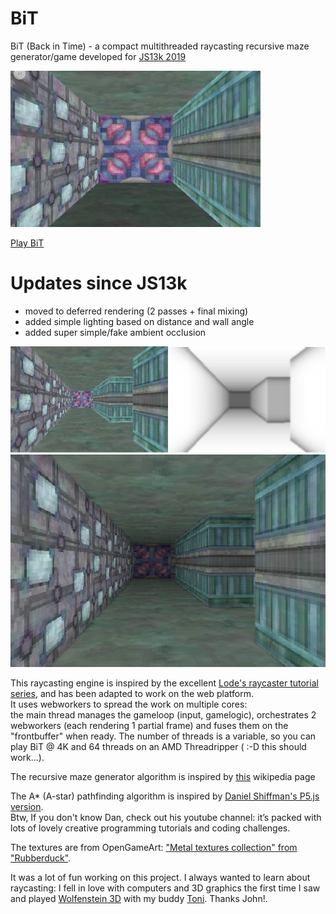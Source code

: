 # BiT
BiT (Back in Time) - a compact multithreaded raycasting recursive maze generator/game developed for [JS13k 2019](https://js13kgames.com/entries/2019)  

![BiT screenshot](/screenshots/BiT_highres.jpg?raw=true)  

[Play BiT](https://js13kgames.com/entries/bit-back-in-time)

# Updates since JS13k
* moved to deferred rendering (2 passes + final mixing)
* added simple lighting based on distance and wall angle
* added super simple/fake ambient occlusion

![Deferred rendering screenshot](/screenshots/BiT_deferred.jpg)

This raycasting engine is inspired by the excellent [Lode's raycaster tutorial series](https://lodev.org/cgtutor/raycasting.html), and has been adapted to work on the web platform.  
It uses webworkers to spread the work on multiple cores:  
the main thread manages the gameloop (input, gamelogic), orchestrates 2 webworkers (each rendering 1 partial frame) and fuses them on the "frontbuffer" when ready. The number of threads is a variable, so you can play BiT @ 4K and 64 threads on an AMD Threadripper ( :-D this should work...).  

The recursive maze generator algorithm is inspired by [this](https://en.wikipedia.org/wiki/Maze_generation_algorithm#Recursive_division_method) wikipedia page  

The A* (A-star) pathfinding algorithm is inspired by [Daniel Shiffman's P5.js version](https://www.youtube.com/watch?v=aKYlikFAV4k).  
Btw, If you don't know Dan, check out his youtube channel: it’s packed with lots of lovely creative programming tutorials and coding challenges.  

The textures are from OpenGameArt: ["Metal textures collection" from "Rubberduck"](https://opengameart.org/content/40-free-metal-textures-from-mtc-sets).  

It was a lot of fun working on this project. I always wanted to learn about raycasting: I fell in love with computers and 3D graphics the first time I saw and played [Wolfenstein 3D](https://en.wikipedia.org/wiki/Wolfenstein_3D) with my buddy [Toni](https://github.com/zgypa). Thanks John!.
